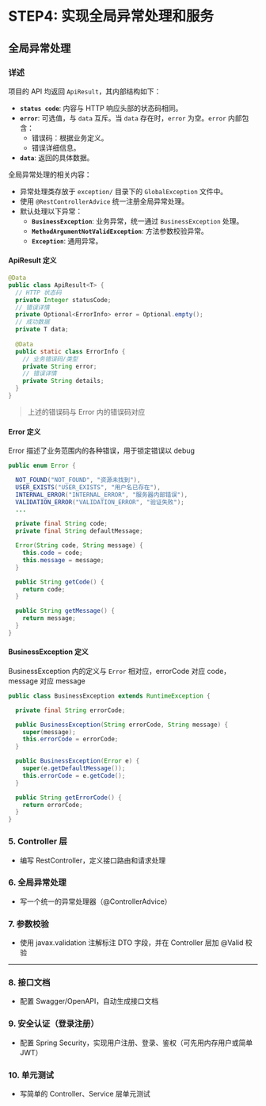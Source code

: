 # STEP4: 实现全局异常处理和服务

## 全局异常处理
### 详述
项目的 API 均返回 `ApiResult`，其内部结构如下：

- **`status code`**: 内容与 HTTP 响应头部的状态码相同。
- **`error`**: 可选值，与 `data` 互斥。当 `data` 存在时，`error` 为空。`error` 内部包含：
  - 错误码：根据业务定义。
  - 错误详细信息。
- **`data`**: 返回的具体数据。

全局异常处理的相关内容：

- 异常处理类存放于 `exception/` 目录下的 `GlobalException` 文件中。
- 使用 `@RestControllerAdvice` 统一注册全局异常处理。
- 默认处理以下异常：
  - **`BusinessException`**: 业务异常，统一通过 `BusinessException` 处理。
  - **`MethodArgumentNotValidException`**: 方法参数校验异常。
  - **`Exception`**: 通用异常。

#### ApiResult 定义
```java
@Data
public class ApiResult<T> {
  // HTTP 状态码
  private Integer statusCode;
  // 错误详情
  private Optional<ErrorInfo> error = Optional.empty();
  // 成功数据
  private T data;
  
  @Data
  public static class ErrorInfo {
    // 业务错误码/类型
    private String error;
    // 错误详情
    private String details;
  }
}
```

> 上述的错误码与 Error 内的错误码对应

#### Error 定义
Error 描述了业务范围内的各种错误，用于锁定错误以 debug
```java
public enum Error {

  NOT_FOUND("NOT_FOUND", "资源未找到"),
  USER_EXISTS("USER_EXISTS", "用户名已存在"),
  INTERNAL_ERROR("INTERNAL_ERROR", "服务器内部错误"),
  VALIDATION_ERROR("VALIDATION_ERROR", "验证失败");
  ...

  private final String code;
  private final String defaultMessage;

  Error(String code, String message) {
    this.code = code;
    this.message = message;
  }

  public String getCode() {
    return code;
  }

  public String getMessage() {
    return message;
  }
}
```


#### BusinessException 定义
BusinessException 内的定义与 `Error` 相对应，errorCode 对应 code，message 对应 message

```java
public class BusinessException extends RuntimeException {

  private final String errorCode;

  public BusinessException(String errorCode, String message) {
    super(message);
    this.errorCode = errorCode;
  }

  public BusinessException(Error e) {
    super(e.getDefaultMessage());
    this.errorCode = e.getCode();
  }

  public String getErrorCode() {
    return errorCode;
  }
}
```


### 5. Controller 层
- 编写 RestController，定义接口路由和请求处理

### 6. 全局异常处理
- 写一个统一的异常处理器（@ControllerAdvice）

### 7. 参数校验
- 使用 javax.validation 注解标注 DTO 字段，并在 Controller 层加 @Valid 校验

---

### 8. 接口文档
- 配置 Swagger/OpenAPI，自动生成接口文档

### 9. 安全认证（登录注册）
- 配置 Spring Security，实现用户注册、登录、鉴权（可先用内存用户或简单 JWT）

### 10. 单元测试
- 写简单的 Controller、Service 层单元测试

